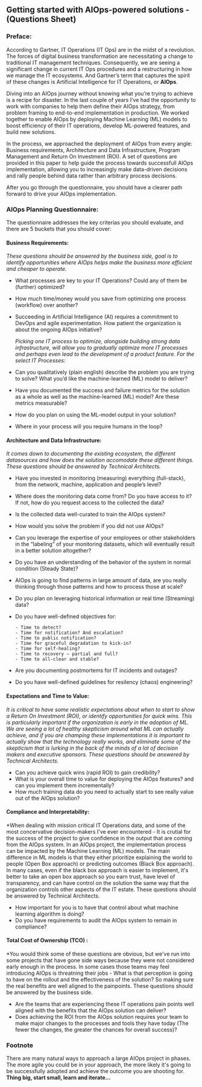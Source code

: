 ## Getting started with AIOps-powered solutions - (Questions Sheet)

### Preface:
    
   According to Gartner, IT Operations (IT Ops) are in the midst of a revolution. The forces of digital business transformation are necessitating a change to traditional IT management techniques. Consequently, we are seeing a significant change in current IT Ops procedures and a restructuring in how we manage the IT ecosystems. And Gartner’s term that captures the spirit of these changes is Artificial Intelligence for IT Operations, or **AIOps**. 
   
   Diving into an AIOps journey without knowing what you’re trying to achieve is a recipe for disaster. In the last couple of years I’ve had the opportunity to work with companies to help them define their AIOps strategy, from problem framing to end-to-end implementation in production. We worked together to enable AIOps by deploying Machine Learning (ML) models to boost efficiency of their IT operations, develop ML-powered features, and build new solutions.

   In the process, we approached the deployment of AIOps from every angle: Business requirements, Architecture and Data Infrastructure, Program Management and Return On Investment (ROI). A set of questions are provided in this paper to help guide the process towards successfull AIOps implementation, allowing you to increasingly make data-driven decisions and rally people behind data rather than arbitrary process decisions. 

After you go through the questionnaire, you should have a clearer path forward to drive your AIOps implementation.

### AIOps Planning Questionnaire:

The questionnaire addresses the key criterias you should evaluate, and there are 5 buckets that you should cover:

#### Business Requirements:

   *These questions should be answered by the business side, goal is to identify opportunities where AIOps helps make the business more efficient and cheaper to operate.*  

* What processes are key to your IT Operations? Could any of them be (further) optimized?
* How much time/money would you save from optimizing one process (workflow) over another?
* Succeeding in Artificial Intelligence (AI) requires a commitment to DevOps and agile experimentation. How patient the organization is about the ongoing AIOps initiative?

   *Picking one IT process to optimize, alongside building strong data infrastructure, will allow you to gradually optimize more IT processes and perhaps even lead to the development of a product feature. For the select IT Processes:*

 * Can you qualitatively (plain english) describe the problem you are trying to solve? What you’d like the machine-learned (ML) model to deliver?
 * Have you documented the success and failure metrics for the solution as a whole as well as the machine-learned (ML) model? Are these metrics measurable?
 * How do you plan on using the ML-model output in your solution?
 * Where in your process will you require humans in the loop?
 
#### Architecture and Data Infrastructure: 

   *It comes down to documenting the existing ecosystem, the different datasources and how does the solution accomodate these different things. These questions should be answered by Technical Architects.*
   
  * Have you invested in monitoring (measuring) everything (full-stack), from the network, machine, application and people’s level?
  * Where does the monitoring data come from? Do you have access to it? If not, how do you request access to the collected the data? 
  * Is the collected data well-curated to train the AIOps system?
  * How would you solve the problem if you did not use AIOps?
  * Can you leverage the expertise of your employees or other stakeholders in the “labeling” of your monitoring datasets, which will eventually result in a better solution altogether?
  * Do you have an understanding of the behavior of the system in normal condition (Steady State)?
  * AIOps is going to find patterns in large amount of data, are you really thinking through those patterns and how to process those at scale?
  * Do you plan on leveraging historical information or real time (Streaming) data?
  * Do you have well-defined objectives for:
        
        - Time to detect?
        - Time for notification? And escalation?
        - Time to public notification?
        - Time for graceful degradation to kick-in?
        - Time for self-healing?
        - Time to recovery — partial and full?
        - Time to all-clear and stable?
        
  * Are you documenting postmortems for IT incidents and outages?
  * Do you have well-defined guidelines for resilency (chaos) engineering?

#### Expectations and Time to Value:

   *It is critical to have some realistic expectations about when to start to show a Return On Investment (ROI), or identify opportunities for quick wins. This is particularly important if the organization is early in the adoption of ML. We are seeing a lot of healthy skepticism around what ML can actually achieve, and if you are champing these implementations it is important to actually show that the technology really works, and eliminate some of the skepticism that is lurking in the back of the minds of a lot of decision makers and executive sponsors. These questions should be answered by Technical Architects.*

  * Can you achieve quick wins (rapid ROI) to gain credibility? 
  * What is your overall time to value for deploying the AIOps features? and can you implement them incrementally? 
  * How much training data do you need to actually start to see really value out of the AIOps solution?

#### Compliance and Interpretability:

   *When dealing with mission critical IT Operations data, and some of the most concervative decision-makers I've ever encountered - It is crutial for the success of the project to give confidence in the output that are coming from the AIOps system. In an AIOps project, the implementation process can be impacted by the Machine Learning (ML) models. The main difference in ML models is that they either prioritize explaining the world to people (Open Box approach) or predicting outcomes (Black Box approach). In many cases, even if the black box approach is easier to implement, it's better to take an open box approach so you earn trust, have level of transparency, and can have control on the solution the same way that the organization controls other aspects of the IT estate. These questions should be answered by Technical Architects.

  * How important for you is to have that control about what machine learning algorithm is doing?
  * Do you have requirements to audit the AIOps system to remain in compliance?


#### Total Cost of Ownership (TCO) :

   *You would think some of these questions are obvious, but we've run into some projects that have gone side ways because they were not considered early enough in the process. In some cases those teams may feel introducing AIOps is threatning their jobs - What is that perception is going to have on the rollout and the effectiveness of the solution? So making sure the real benefits are well aligned to the painpoints. These questions should be answered by the business side.
   
  * Are the teams that are experiencing these IT operations pain points well aligned with the benefits that the AIOps solution can deliver?   
  * Does achieving the ROI from the AIOps solution requires your team to make major changes to the processes and tools they have today (The fewer the changes, the greater the chances for overall success)?
  
### Footnote

   There are many natural ways to approach a large AIOps project in phases. The more agile you could be in your approach, the more likely it's going to be successfully adopted and achieve the outcome you are shooting for. **Thing big, start small, learn and iterate...**
